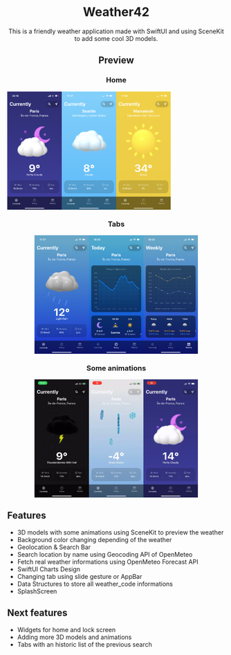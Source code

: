 <h1 align="center">Weather42</h1>
<p align="center">This is a friendly weather application made with SwiftUI and using SceneKit to add some cool 3D models.</p>

<h2 align="center">Preview</h2>

<h3 align="center">Home</h3>
<div align="center" style="width: 100%; display: flex;">
  <img src="/gitimages/IMG_3050.PNG" width="25%">
  <img src="/gitimages/IMG_3035.PNG" width="25%">
  <img src="/gitimages/IMG_3036.PNG" width="25%">
</div>

<h3 align="center">Tabs</h3>
<div align="center" style="width: 100%; display: flex; justify-content: center; align-items: center;">
  <img src="/gitimages/IMG_3034.PNG" width="25%">
  <img src="/gitimages/IMG_3037.PNG" width="25%">
  <img src="/gitimages/IMG_3038.PNG" width="25%">
</div>

<h3 align="center">Some animations</h3>
<div align="center" style="width: 100%; display: flex; justify-content: center; align-items: center;">
  <img src="/gitimages/gif1.gif" width="25%">
  <img src="/gitimages/gif2.gif" width="25%">
  <img src="/gitimages/gif3.gif" width="25%">
</div>

## Features
- 3D models with some animations using SceneKit to preview the weather
- Background color changing depending of the weather
- Geolocation & Search Bar
- Search location by name using Geocoding API of OpenMeteo
- Fetch real weather informations using OpenMeteo Forecast API
- SwiftUI Charts Design
- Changing tab using slide gesture or AppBar
- Data Structures to store all weather_code informations
- SplashScreen

## Next features
- Widgets for home and lock screen
- Adding more 3D models and animations
- Tabs with an historic list of the previous search
